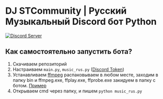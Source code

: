 # DJ STCommunity | Русский Музыкальный Discord бот Python

<p>
<a href="https://discord.gg/stcomunity"><img src="https://img.shields.io/discord/850786040338972702"alt="Discord Server" /></a>
<p/>

## Как самостоятельно запустить бота?

1. Скачиваем репозиторий
2. Настраиваем `main.py`, `music_rus.py` ([Discord Token](https://discordjs.guide/preparations/setting-up-a-bot-application.html#creating-your-bot))
3. Устанавливаем [ffmpeg](https://www.ffmpeg.org/download.html#build-windows) распаковываем в любом месте, заходим в папку bin и ffmpeg.exe, ffplay.exe, ffprobe.exe закидуем в папку с ботом. [Пример](https://prnt.sc/1qhakag)
4. Открываем cmd через папку, и пишем `python music_rus.py`
